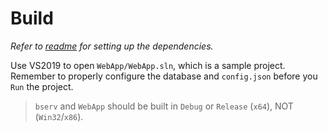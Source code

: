 # Build

*Refer to [readme](dependencies/README-Windows.md) for setting up the dependencies.*

Use VS2019 to open `WebApp/WebApp.sln`, which is a sample project. Remember to properly configure the database and `config.json` before you `Run` the project.

> `bserv` and `WebApp` should be built in `Debug` or `Release` (`x64`), NOT (`Win32`/`x86`).
